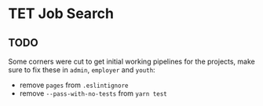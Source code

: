 # TET Job Search

## TODO

Some corners were cut to get initial working pipelines for the projects,
make sure to fix these in `admin`, `employer` and `youth`:

* remove `pages` from `.eslintignore`
* remove `--pass-with-no-tests` from `yarn test`
